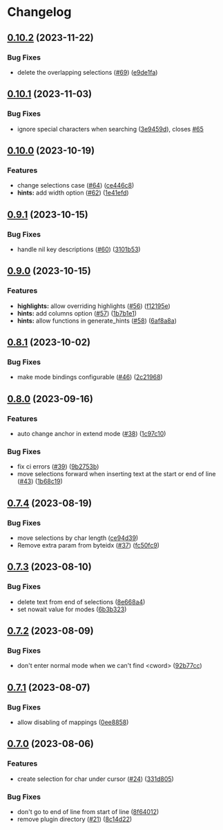 # Changelog

## [0.10.2](https://github.com/smoka7/multicursors.nvim/compare/v0.10.1...v0.10.2) (2023-11-22)


### Bug Fixes

* delete the overlapping selections ([#69](https://github.com/smoka7/multicursors.nvim/issues/69)) ([e9de1fa](https://github.com/smoka7/multicursors.nvim/commit/e9de1fa025284fccc54b8920016ad6ffd8d266b1))

## [0.10.1](https://github.com/smoka7/multicursors.nvim/compare/v0.10.0...v0.10.1) (2023-11-03)


### Bug Fixes

* ignore special characters when searching ([3e9459d](https://github.com/smoka7/multicursors.nvim/commit/3e9459d8e742653bdaf5f5793ce3310b3e66ef93)), closes [#65](https://github.com/smoka7/multicursors.nvim/issues/65)

## [0.10.0](https://github.com/smoka7/multicursors.nvim/compare/v0.9.1...v0.10.0) (2023-10-19)


### Features

* change selections case ([#64](https://github.com/smoka7/multicursors.nvim/issues/64)) ([ce446c8](https://github.com/smoka7/multicursors.nvim/commit/ce446c829a0eb88a8d8dd432c7820a10d9b9a38d))
* **hints:** add width option ([#62](https://github.com/smoka7/multicursors.nvim/issues/62)) ([1e41efd](https://github.com/smoka7/multicursors.nvim/commit/1e41efd5c70b31e1642754457eab7c6f019c4b1c))

## [0.9.1](https://github.com/smoka7/multicursors.nvim/compare/v0.9.0...v0.9.1) (2023-10-15)


### Bug Fixes

* handle nil key descriptions ([#60](https://github.com/smoka7/multicursors.nvim/issues/60)) ([3101b53](https://github.com/smoka7/multicursors.nvim/commit/3101b536deaf536b16e2a974b720517fd3a82f78))

## [0.9.0](https://github.com/smoka7/multicursors.nvim/compare/v0.8.1...v0.9.0) (2023-10-15)


### Features

* **highlights:** allow overriding highlights ([#56](https://github.com/smoka7/multicursors.nvim/issues/56)) ([f12195e](https://github.com/smoka7/multicursors.nvim/commit/f12195e2cc7bf12c76b2ab09ca81a82481ede78d))
* **hints:** add columns option ([#57](https://github.com/smoka7/multicursors.nvim/issues/57)) ([1b7b1e1](https://github.com/smoka7/multicursors.nvim/commit/1b7b1e1fdb231486089d86f6cd431560370a5ce7))
* **hints:** allow functions in generate_hints ([#58](https://github.com/smoka7/multicursors.nvim/issues/58)) ([6af8a8a](https://github.com/smoka7/multicursors.nvim/commit/6af8a8a785cb66b545118641b9c0bbee5b821859))

## [0.8.1](https://github.com/smoka7/multicursors.nvim/compare/v0.8.0...v0.8.1) (2023-10-02)


### Bug Fixes

* make mode bindings configurable ([#46](https://github.com/smoka7/multicursors.nvim/issues/46)) ([2c21968](https://github.com/smoka7/multicursors.nvim/commit/2c21968436d59f7b18628e380b508832feca92cd))

## [0.8.0](https://github.com/smoka7/multicursors.nvim/compare/v0.7.4...v0.8.0) (2023-09-16)


### Features

* auto change anchor in extend mode ([#38](https://github.com/smoka7/multicursors.nvim/issues/38)) ([1c97c10](https://github.com/smoka7/multicursors.nvim/commit/1c97c10778804b9a57465663bc7082b751b5db4f))


### Bug Fixes

* fix ci errors ([#39](https://github.com/smoka7/multicursors.nvim/issues/39)) ([9b2753b](https://github.com/smoka7/multicursors.nvim/commit/9b2753b8501e137b0821d182a11f1131d92a1c86))
* move selections forward when inserting text at the start or end of line ([#43](https://github.com/smoka7/multicursors.nvim/issues/43)) ([1b68c19](https://github.com/smoka7/multicursors.nvim/commit/1b68c19a583e6883c483abcdae0b509219172005))

## [0.7.4](https://github.com/smoka7/multicursors.nvim/compare/v0.7.3...v0.7.4) (2023-08-19)


### Bug Fixes

* move selections by char length ([ce94d39](https://github.com/smoka7/multicursors.nvim/commit/ce94d39cecb62a15b4bfb1b31b401781073d5ae5))
* Remove extra param from byteidx ([#37](https://github.com/smoka7/multicursors.nvim/issues/37)) ([fc50fc9](https://github.com/smoka7/multicursors.nvim/commit/fc50fc930a636fe46c6f859a7aa60ae901108146))

## [0.7.3](https://github.com/smoka7/multicursors.nvim/compare/v0.7.2...v0.7.3) (2023-08-10)


### Bug Fixes

* delete text from end of selections ([8e668a4](https://github.com/smoka7/multicursors.nvim/commit/8e668a45822e757be216755830afdce131ae56fc))
* set nowait value for modes ([6b3b323](https://github.com/smoka7/multicursors.nvim/commit/6b3b32395536b20747480b4d30b8d32ba2db7690))

## [0.7.2](https://github.com/smoka7/multicursors.nvim/compare/v0.7.1...v0.7.2) (2023-08-09)


### Bug Fixes

* don't enter normal mode when we can't find &lt;cword&gt; ([92b77cc](https://github.com/smoka7/multicursors.nvim/commit/92b77cc85ba8b12499d1a2d4834910f30d850c83))

## [0.7.1](https://github.com/smoka7/multicursors.nvim/compare/v0.7.0...v0.7.1) (2023-08-07)


### Bug Fixes

* allow disabling of mappings ([0ee8858](https://github.com/smoka7/multicursors.nvim/commit/0ee88581b1c6668d70247c74a578b826cf4c2f87))

## [0.7.0](https://github.com/smoka7/multicursors.nvim/compare/v0.6.3...v0.7.0) (2023-08-06)


### Features

* create selection for char under cursor ([#24](https://github.com/smoka7/multicursors.nvim/issues/24)) ([331d805](https://github.com/smoka7/multicursors.nvim/commit/331d805312aad79a788d0a6948ef453c09fbb320))


### Bug Fixes

* don't go to end of line from start of line ([8f64012](https://github.com/smoka7/multicursors.nvim/commit/8f64012ae4e2dd41a17d4351d63938defd47d130))
* remove plugin directory ([#21](https://github.com/smoka7/multicursors.nvim/issues/21)) ([8c14d22](https://github.com/smoka7/multicursors.nvim/commit/8c14d223a1b72a89c62060a0b9d4a4a78f19a119))
